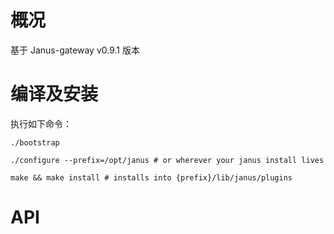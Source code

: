 # 概况

基于 Janus-gateway v0.9.1 版本

# 编译及安装

执行如下命令：

```
./bootstrap

./configure --prefix=/opt/janus # or wherever your janus install lives

make && make install # installs into {prefix}/lib/janus/plugins
```

# API
